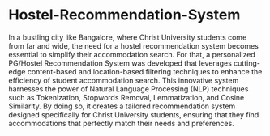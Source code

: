 # Hostel-Recommendation-System

In a bustling city like Bangalore, where Christ University students come from far and wide, the need for a hostel recommendation system becomes essential to simplify their accommodation search. For that, a personalized PG/Hostel Recommendation System was developed that leverages cutting-edge content-based and location-based filtering techniques to enhance the efficiency of student accommodation search.
This innovative system harnesses the power of Natural Language Processing (NLP) techniques such as Tokenization, Stopwords Removal, Lemmatization, and Cosine Similarity. By doing so, it creates a tailored recommendation system designed specifically for Christ University students, ensuring that they find accommodations that perfectly match their needs and preferences.
